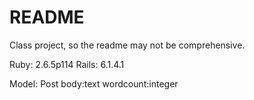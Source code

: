 # README

Class project, so the readme may not be comprehensive.

Ruby:       2.6.5p114
Rails:      6.1.4.1

Model:      Post body:text wordcount:integer
